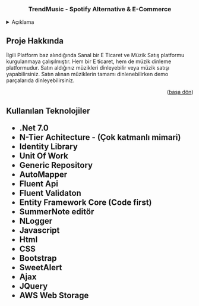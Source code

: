 <a name="readme-top"></a>





<!-- PROJECT LOGO -->
<br />

<div align="center">
  <h3 align="center">TrendMusic - Spotify Alternative & E-Commerce</h3>
</div>



<!-- TABLE OF CONTENTS -->
<details>
  <summary>Açıklama</summary>
  <ol>
    <li>
      <a href="#Proje-Hakkinda">Proje Hakkında</a>
    </li>
    <li>
      <a href="#teknolojiler">Kullanılan Teknolojiler </a>
    </li>
      </ol>
</details>



<!-- ABOUT THE PROJECT -->
<h2 id="Proje-Hakkinda"> Proje Hakkında </h2>

<!-- <img src ="https://github.com/mberkayakardev/AdvertiesmentApp/blob/master/db.png?raw=true" > -->

İlgili Platform baz alındığında Sanal bir E Ticaret ve Müzik Satış platformu kurgulanmaya çalışılmıştır. Hem bir E ticaret, hem de müzik dinleme platformudur. Satın aldığınız müzikleri dinleyebilir veya müzik satışı yapabilirsiniz. Satın alınan müziklerin tamamı dinlenebilirken demo parçalarıda dinleyebilirsiniz.

<p align="right">(<a href="#readme-top">başa dön</a>)</p>


<h2 id="teknolojiler"> Kullanılan Teknolojiler </id>

* .Net 7.0
* N-Tier Achitecture - (Çok katmanlı mimari)
* Identity Library 
* Unit Of Work
* Generic Repository
* AutoMapper
* Fluent Api
* Fluent Validaton
* Entity Framework Core (Code first)
* SummerNote editör
* NLogger
* Javascript
* Html  
* CSS  
* Bootstrap
* SweetAlert
* Ajax
* JQuery
* AWS Web Storage 
 

